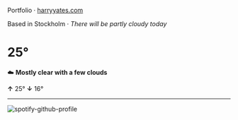 Portfolio · [harryyates.com](https://harryyates.com)

<!-- WEATHER_START -->
Based in Stockholm · *There will be partly cloudy today*

# 25°
☁️ **Mostly clear with a few clouds**

**↑** 25° **↓** 16°

---
<!-- WEATHER_END -->

<p align="left">
  <a>
    <img src="https://spotify-github-profile.kittinanx.com/api/view?uid=bigbello&cover_image=true&theme=natemoo-re&show_offline=true&background_color=121212&interchange=false&bar_color=53b14f&bar_color_cover=false" alt="spotify-github-profile">
  </a>
</p>